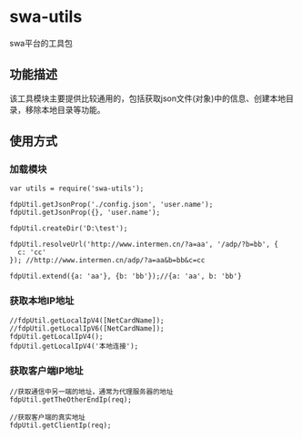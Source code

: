 # swa-utils
swa平台的工具包

## 功能描述
该工具模块主要提供比较通用的，包括获取json文件(对象)中的信息、创建本地目录，移除本地目录等功能。

## 使用方式

### 加载模块
    var utils = require('swa-utils');
    
    fdpUtil.getJsonProp('./config.json', 'user.name');
    fdpUtil.getJsonProp({}, 'user.name');
    
    fdpUtil.createDir('D:\test');
    
    fdpUtil.resolveUrl('http://www.intermen.cn/?a=aa', '/adp/?b=bb', {
      c: 'cc'
    }); //http://www.intermen.cn/adp/?a=aa&b=bb&c=cc
    
    fdpUtil.extend({a: 'aa'}, {b: 'bb'});//{a: 'aa', b: 'bb'}

### 获取本地IP地址
    //fdpUtil.getLocalIpV4([NetCardName]);
    //fdpUtil.getLocalIpV6([NetCardName]);
    fdpUtil.getLocalIpV4();
    fdpUtil.getLocalIpV4('本地连接');

### 获取客户端IP地址
    //获取通信中另一端的地址，通常为代理服务器的地址
    fdpUtil.getTheOtherEndIp(req); 

    //获取客户端的真实地址
    fdpUtil.getClientIp(req); 